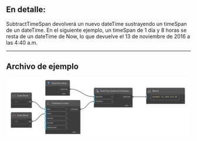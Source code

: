 ## En detalle:
SubtractTimeSpan devolverá un nuevo dateTime sustrayendo un timeSpan de un dateTime. En el siguiente ejemplo, un timeSpan de 1 día y 8 horas se resta de un dateTime de Now, lo que devuelve el 13 de noviembre de 2016 a las 4:40 a.m.
___
## Archivo de ejemplo

![SubtractTimeSpan](./DSCore.DateTime.SubtractTimeSpan_img.jpg)

